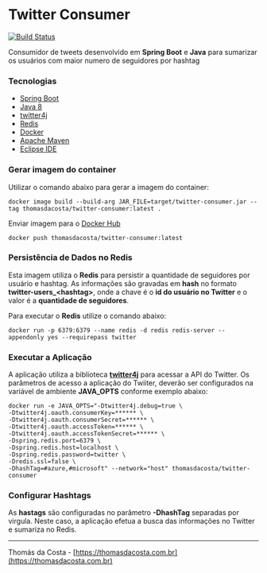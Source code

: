 # Twitter Consumer

[![Build Status](https://travis-ci.org/thomasdacosta/twitter-demo.svg?branch=master)](https://travis-ci.org/thomasdacosta/twitter-demo)

Consumidor de tweets desenvolvido em **Spring Boot** e **Java** para sumarizar os usuários com maior numero de seguidores por hashtag

### Tecnologias
- [Spring Boot](https://spring.io/projects/spring-boot)
- [Java 8](https://www.oracle.com/technetwork/pt/java/javase/downloads/jdk8-downloads-2133151.html)
- [twitter4j](http://twitter4j.org/en/index.html)
- [Redis](https://redis.io/)
- [Docker](https://www.docker.com/)
- [Apache Maven](https://maven.apache.org/)
- [Eclipse IDE](https://www.eclipse.org/)

### Gerar imagem do container

Utilizar o comando abaixo para gerar a imagem do container:

```
docker image build --build-arg JAR_FILE=target/twitter-consumer.jar --tag thomasdacosta/twitter-consumer:latest .
```

Enviar imagem para o [Docker Hub](https://hub.docker.com/u/thomasdacosta)

```
docker push thomasdacosta/twitter-consumer:latest
```


### Persistência de Dados no Redis

Esta imagem utiliza o **Redis** para persistir a quantidade de seguidores por usuário e hashtag. As informações são gravadas em **hash** no formato **twitter-users_\<hashtag\>**, onde a chave é o **id do usuário no Twitter** e o valor é a **quantidade de seguidores**.

Para executar o **Redis** utilize o comando abaixo:

```
docker run -p 6379:6379 --name redis -d redis redis-server --appendonly yes --requirepass twitter
```

### Executar a Aplicação

A aplicação utiliza a biblioteca **[twitter4j](http://twitter4j.org/en/index.html)** para acessar a API do Twitter. Os parâmetros de acesso a aplicação do Twiiter, deverão ser configurados na variável de ambiente **JAVA_OPTS** conforme exemplo abaixo:

```
docker run -e JAVA_OPTS="-Dtwitter4j.debug=true \
-Dtwitter4j.oauth.consumerKey=****** \
-Dtwitter4j.oauth.consumerSecret=****** \
-Dtwitter4j.oauth.accessToken=****** \
-Dtwitter4j.oauth.accessTokenSecret=****** \
-Dspring.redis.port=6379 \
-Dspring.redis.host=localhost \
-Dspring.redis.password=twitter \
-Dredis.ssl=false \
-DhashTag=#azure,#microsoft" --network="host" thomasdacosta/twitter-consumer
```

### Configurar Hashtags

As **hastags** são configuradas no parâmetro **-DhashTag** separadas por virgula. Neste caso, a aplicação efetua a busca das informações no Twitter e sumariza no Redis.


---

Thomás da Costa - [https://thomasdacosta.com.br](https://thomasdacosta.com.br)
